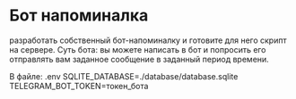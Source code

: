 # Бот напоминалка

разработать собственный бот-напоминалку и
готовите для него скрипт на сервере.
Суть бота: вы можете написать в бот и попросить его отправлять вам заданное
сообщение в заданный период времени.

В файле: .env
SQLITE_DATABASE=./database/database.sqlite
TELEGRAM_BOT_TOKEN=токен_бота


